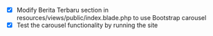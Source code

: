 - [x] Modify Berita Terbaru section in resources/views/public/index.blade.php to use Bootstrap carousel
- [x] Test the carousel functionality by running the site
